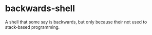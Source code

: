 # backwards-shell
A shell that some say is backwards, but only because their not used to stack-based programming. 
